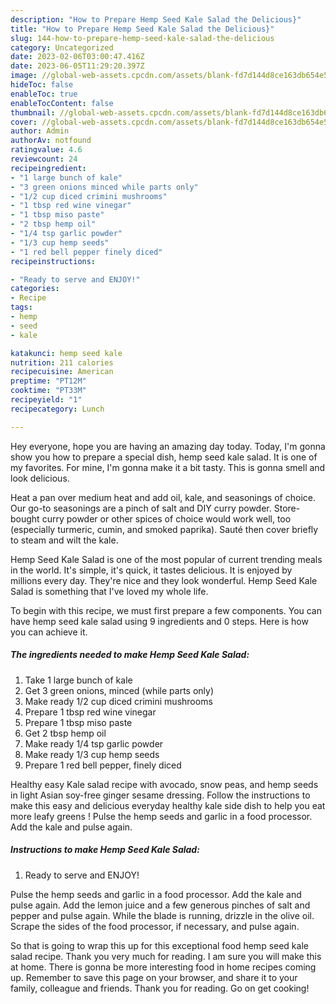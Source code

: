 ```yaml
---
description: "How to Prepare Hemp Seed Kale Salad the Delicious}"
title: "How to Prepare Hemp Seed Kale Salad the Delicious}"
slug: 144-how-to-prepare-hemp-seed-kale-salad-the-delicious
category: Uncategorized
date: 2023-02-06T03:00:47.416Z
date: 2023-06-05T11:29:20.397Z
image: //global-web-assets.cpcdn.com/assets/blank-fd7d144d8ce163db654e5a02c40b08a2775adb7897d16e4062681dc7e1b2800f.png
hideToc: false
enableToc: true
enableTocContent: false
thumbnail: //global-web-assets.cpcdn.com/assets/blank-fd7d144d8ce163db654e5a02c40b08a2775adb7897d16e4062681dc7e1b2800f.png
cover: //global-web-assets.cpcdn.com/assets/blank-fd7d144d8ce163db654e5a02c40b08a2775adb7897d16e4062681dc7e1b2800f.png
author: Admin
authorAv: notfound
ratingvalue: 4.6
reviewcount: 24
recipeingredient:
- "1 large bunch of kale"
- "3 green onions minced while parts only"
- "1/2 cup diced crimini mushrooms"
- "1 tbsp red wine vinegar"
- "1 tbsp miso paste"
- "2 tbsp hemp oil"
- "1/4 tsp garlic powder"
- "1/3 cup hemp seeds"
- "1 red bell pepper finely diced"
recipeinstructions:

- "Ready to serve and ENJOY!"
categories:
- Recipe
tags:
- hemp
- seed
- kale

katakunci: hemp seed kale 
nutrition: 211 calories
recipecuisine: American
preptime: "PT12M"
cooktime: "PT33M"
recipeyield: "1"
recipecategory: Lunch

---
```



Hey everyone, hope you are having an amazing day today. Today, I'm gonna show you how to prepare a special dish, hemp seed kale salad. It is one of my favorites. For mine, I'm gonna make it a bit tasty. This is gonna smell and look delicious.

Heat a pan over medium heat and add oil, kale, and seasonings of choice. Our go-to seasonings are a pinch of salt and DIY curry powder. Store-bought curry powder or other spices of choice would work well, too (especially turmeric, cumin, and smoked paprika). Sauté then cover briefly to steam and wilt the kale.

Hemp Seed Kale Salad is one of the most popular of current trending meals in the world. It's simple, it's quick, it tastes delicious. It is enjoyed by millions every day. They're nice and they look wonderful. Hemp Seed Kale Salad is something that I've loved my whole life.


To begin with this recipe, we must first prepare a few components. You can have hemp seed kale salad using 9 ingredients and 0 steps. Here is how you can achieve it.

<!--inarticleads1-->

##### The ingredients needed to make Hemp Seed Kale Salad:

1. Take 1 large bunch of kale
1. Get 3 green onions, minced (while parts only)
1. Make ready 1/2 cup diced crimini mushrooms
1. Prepare 1 tbsp red wine vinegar
1. Prepare 1 tbsp miso paste
1. Get 2 tbsp hemp oil
1. Make ready 1/4 tsp garlic powder
1. Make ready 1/3 cup hemp seeds
1. Prepare 1 red bell pepper, finely diced


Healthy easy Kale salad recipe with avocado, snow peas, and hemp seeds in light Asian soy-free ginger sesame dressing. Follow the instructions to make this easy and delicious everyday healthy kale side dish to help you eat more leafy greens ! Pulse the hemp seeds and garlic in a food processor. Add the kale and pulse again. 

<!--inarticleads2-->

##### Instructions to make Hemp Seed Kale Salad:


1. Ready to serve and ENJOY!

Pulse the hemp seeds and garlic in a food processor. Add the kale and pulse again. Add the lemon juice and a few generous pinches of salt and pepper and pulse again. While the blade is running, drizzle in the olive oil. Scrape the sides of the food processor, if necessary, and pulse again. 

So that is going to wrap this up for this exceptional food hemp seed kale salad recipe. Thank you very much for reading. I am sure you will make this at home. There is gonna be more interesting food in home recipes coming up. Remember to save this page on your browser, and share it to your family, colleague and friends. Thank you for reading. Go on get cooking!

